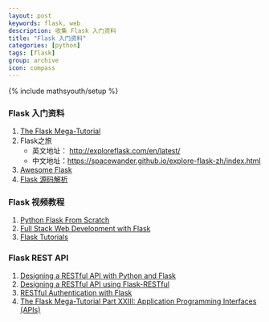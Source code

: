```yaml
---
layout: post
keywords: flask, web
description: 收集 Flask 入门资料
title: "Flask 入门资料"
categories: [python]
tags: [flask]
group: archive
icon: compass
---
```

{% include mathsyouth/setup %}


### Flask 入门资料

1. [The Flask Mega-Tutorial](https://blog.miguelgrinberg.com/post/the-flask-mega-tutorial-part-i-hello-world)
6. Flask之旅
   * 英文地址： http://exploreflask.com/en/latest/
   * 中文地址：https://spacewander.github.io/explore-flask-zh/index.html
8. [Awesome Flask](https://github.com/humiaozuzu/awesome-flask)
7. [Flask 源码解析](http://cizixs.com/2017/01/13/flask-insight-context)


### Flask 视频教程

1. [Python Flask From Scratch](https://www.youtube.com/playlist?list=PLillGF-RfqbbbPz6GSEM9hLQObuQjNoj_)
1. [Full Stack Web Development with Flask](https://github.com/realpython/discover-flask)
1. [Flask Tutorials](https://www.youtube.com/playlist?list=PLzMcBGfZo4-n4vJJybUVV3Un_NFS5EOgX)


### Flask REST API

1. [Designing a RESTful API with Python and Flask](https://blog.miguelgrinberg.com/post/designing-a-restful-api-with-python-and-flask)
1. [Designing a RESTful API using Flask-RESTful](https://blog.miguelgrinberg.com/post/designing-a-restful-api-using-flask-restful)
1. [RESTful Authentication with Flask](https://blog.miguelgrinberg.com/post/restful-authentication-with-flask)
1. [The Flask Mega-Tutorial Part XXIII: Application Programming Interfaces (APIs)](https://blog.miguelgrinberg.com/post/the-flask-mega-tutorial-part-xxiii-application-programming-interfaces-apis)

